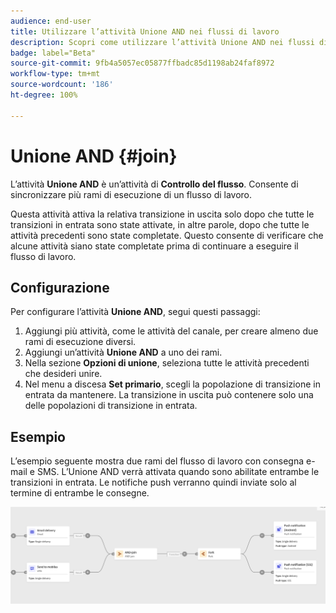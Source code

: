 ```yaml
---
audience: end-user
title: Utilizzare l’attività Unione AND nei flussi di lavoro
description: Scopri come utilizzare l’attività Unione AND nei flussi di lavoro
badge: label="Beta"
source-git-commit: 9fb4a5057ec05877ffbadc85d1198ab24faf8972
workflow-type: tm+mt
source-wordcount: '186'
ht-degree: 100%

---
```



# Unione AND {#join}

L’attività **Unione AND** è un’attività di **Controllo del flusso**. Consente di sincronizzare più rami di esecuzione di un flusso di lavoro.

Questa attività attiva la relativa transizione in uscita solo dopo che tutte le transizioni in entrata sono state attivate, in altre parole, dopo che tutte le attività precedenti sono state completate. Questo consente di verificare che alcune attività siano state completate prima di continuare a eseguire il flusso di lavoro.

## Configurazione

Per configurare l’attività **Unione AND**, segui questi passaggi:

1. Aggiungi più attività, come le attività del canale, per creare almeno due rami di esecuzione diversi.
1. Aggiungi un’attività **Unione AND** a uno dei rami.
1. Nella sezione **Opzioni di unione**, seleziona tutte le attività precedenti che desideri unire.
1. Nel menu a discesa **Set primario**, scegli la popolazione di transizione in entrata da mantenere. La transizione in uscita può contenere solo una delle popolazioni di transizione in entrata.

## Esempio

L’esempio seguente mostra due rami del flusso di lavoro con consegna e-mail e SMS. L’Unione AND verrà attivata quando sono abilitate entrambe le transizioni in entrata. Le notifiche push verranno quindi inviate solo al termine di entrambe le consegne.

![](../assets/workflow-andjoin-example.png)